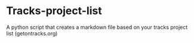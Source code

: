 Tracks-project-list
===================

A python script that creates a markdown file based on your tracks project list (getontracks.org)